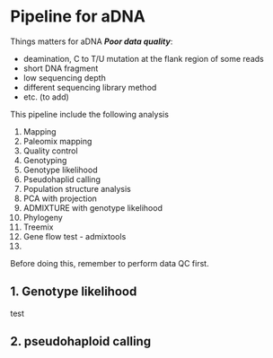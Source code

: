 # Pipeline for aDNA

Things matters for aDNA ***Poor data quality***:
- deamination, C to T/U mutation at the flank region of some reads
- short DNA fragment
- low sequencing depth
- different sequencing library method
- etc. (to add)


This pipeline include the following analysis
1. Mapping
  1. Paleomix mapping
  2. Quality control  
3. Genotyping
  1. Genotype likelihood
  2. Pseudohaplid calling
4. Population structure analysis
  1. PCA with projection
  2. ADMIXTURE with genotype likelihood
5. Phylogeny
  1. Treemix
6. Gene flow test - admixtools
7. 
Before doing this, remember to perform data QC first.

## 1. Genotype likelihood
test




## 2. pseudohaploid calling

